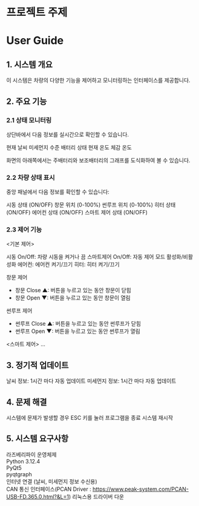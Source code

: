 # 프로젝트 주제


# User Guide
## 1. 시스템 개요
이 시스템은 차량의 다양한 기능을 제어하고 모니터링하는 인터페이스를 제공합니다.

## 2. 주요 기능
### 2.1 상태 모니터링

상단바에서 다음 정보를 실시간으로 확인할 수 있습니다.

현재 날씨
미세먼지 수준 
배터리 상태 
현재 온도 
체감 온도 

화면의 아래쪽에서는 주배터리와 보조배터리의 그래프를 도식화하여 볼 수 있습니다.


### 2.2 차량 상태 표시
중앙 패널에서 다음 정보를 확인할 수 있습니다:

시동 상태 (ON/OFF)
창문 위치 (0-100%)
썬루프 위치 (0-100%)
히터 상태 (ON/OFF)
에어컨 상태 (ON/OFF)
스마트 제어 상태 (ON/OFF)

### 2.3 제어 기능
<기본 제어>

시동 On/Off: 차량 시동을 켜거나 끔
스마트제어 On/Off: 자동 제어 모드 활성화/비활성화
에어컨: 에어컨 켜기/끄기
히터: 히터 켜기/끄기

창문 제어
- 창문 Close ▲: 버튼을 누르고 있는 동안 창문이 닫힘 
- 창문 Open ▼: 버튼을 누르고 있는 동안 창문이 열림 

썬루프 제어
- 썬루프 Close ▲: 버튼을 누르고 있는 동안 썬루프가 닫힘 
- 썬루프 Open ▼: 버튼을 누르고 있는 동안 썬루프가 열림 

<스마트 제어>
...

## 3. 정기적 업데이트

날씨 정보: 1시간 마다 자동 업데이트 
미세먼지 정보: 1시간 마다 자동 업데이트 

## 4. 문제 해결
시스템에 문제가 발생할 경우
ESC 키를 눌러 프로그램을 종료
시스템 재시작

## 5. 시스템 요구사항
라즈베리파이 운영체제   
Python 3.12.4  
PyQt5  
pyqtgraph   
인터넷 연결 (날씨, 미세먼지 정보 수신용)  
CAN 통신 인터페이스(PCAN Driver : https://www.peak-system.com/PCAN-USB-FD.365.0.html?&L=1) 리눅스용 드라이버 다운  
